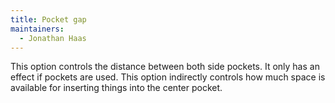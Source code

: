 ```yaml
---
title: Pocket gap
maintainers:
  - Jonathan Haas
---
```


This option controls the distance between both side pockets. It only has an effect if pockets are used. This option indirectly controls how much space is available for inserting things into the center pocket. 
